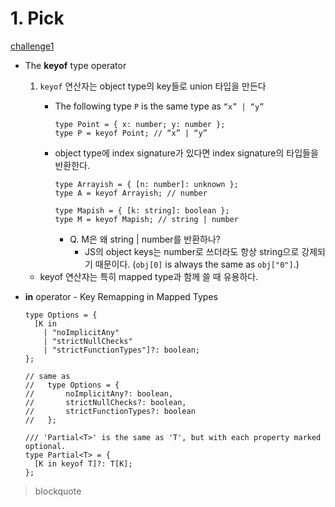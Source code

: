 # 1. Pick

[challenge1](https://github.com/type-challenges/type-challenges/blob/master/questions/4-easy-pick/README.md)

- The **keyof** type operator

  1. `keyof` 연산자는 object type의 key들로 union 타입을 만든다

     - The following type `P` is the same type as `“x” | “y”`

       ```tsx
       type Point = { x: number; y: number };
       type P = keyof Point; // “x” | “y”
       ```

     - object type에 index signature가 있다면 index signature의 타입들을 반환한다.

       ```tsx
       type Arrayish = { [n: number]: unknown };
       type A = keyof Arrayish; // number

       type Mapish = { [k: string]: boolean };
       type M = keyof Mapish; // string | number
       ```

       - Q. M은 왜 string | number를 반환하나?
         - JS의 object keys는 number로 쓰더라도 항상 string으로 강제되기 때문이다. (`obj[0]` is always the same as `obj["0"]`.)

  - keyof 연산자는 특히 mapped type과 함께 쓸 때 유용하다.

- **in** operator - Key Remapping in Mapped Types

  ```tsx
  type Options = {
    [K in
      | "noImplicitAny"
      | "strictNullChecks"
      | "strictFunctionTypes"]?: boolean;
  };

  // same as
  //   type Options = {
  //       noImplicitAny?: boolean,
  //       strictNullChecks?: boolean,
  //       strictFunctionTypes?: boolean
  //   };
  ```

  ```tsx
  /// 'Partial<T>' is the same as 'T', but with each property marked optional.
  type Partial<T> = {
    [K in keyof T]?: T[K];
  };
  ```

> blockquote
